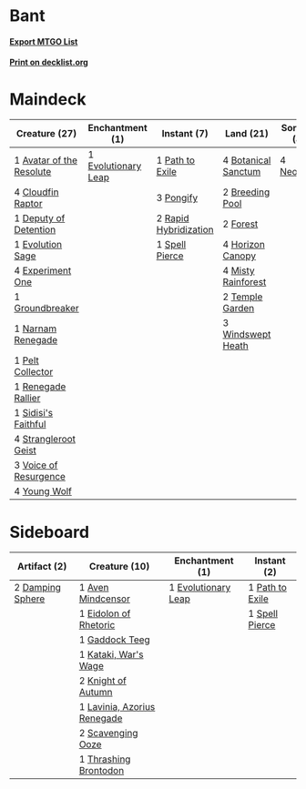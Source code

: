 # Bant

#### [Export MTGO List](../collection/Bant/Bant.txt)
#### [Print on decklist.org](http://decklist.org/?deckmain=1%09Avatar%20of%20the%20Resolute%0A4%09Botanical%20Sanctum%0A2%09Breeding%20Pool%0A4%09Cloudfin%20Raptor%0A1%09Deputy%20of%20Detention%0A1%09Evolution%20Sage%0A1%09Evolutionary%20Leap%0A4%09Experiment%20One%0A2%09Forest%0A1%09Groundbreaker%0A4%09Horizon%20Canopy%0A4%09Misty%20Rainforest%0A1%09Narnam%20Renegade%0A4%09Neoform%0A1%09Path%20to%20Exile%0A1%09Pelt%20Collector%0A3%09Pongify%0A2%09Rapid%20Hybridization%0A1%09Renegade%20Rallier%0A1%09Sidisi's%20Faithful%0A1%09Spell%20Pierce%0A4%09Strangleroot%20Geist%0A2%09Temple%20Garden%0A3%09Voice%20of%20Resurgence%0A3%09Windswept%20Heath%0A4%09Young%20Wolf&deckside=1%09Aven%20Mindcensor%0A2%09Damping%20Sphere%0A1%09Eidolon%20of%20Rhetoric%0A1%09Evolutionary%20Leap%0A1%09Gaddock%20Teeg%0A1%09Kataki,%20War's%20Wage%0A2%09Knight%20of%20Autumn%0A1%09Lavinia,%20Azorius%20Renegade%0A1%09Path%20to%20Exile%0A2%09Scavenging%20Ooze%0A1%09Spell%20Pierce%0A1%09Thrashing%20Brontodon)
# Maindeck

|                                           Creature (27)                                           |                                       Enchantment (1)                                        |                                          Instant (7)                                           |                                          Land (21)                                           |                                    Sorcery (4)                                     |
|---------------------------------------------------------------------------------------------------|----------------------------------------------------------------------------------------------|------------------------------------------------------------------------------------------------|----------------------------------------------------------------------------------------------|------------------------------------------------------------------------------------|
|1 [Avatar of the Resolute](http://gatherer.wizards.com/Pages/Card/Details.aspx?multiverseid=394503)|1 [Evolutionary Leap](http://gatherer.wizards.com/Pages/Card/Details.aspx?multiverseid=398573)|1 [Path to Exile](http://gatherer.wizards.com/Pages/Card/Details.aspx?multiverseid=220511)      |4 [Botanical Sanctum](http://gatherer.wizards.com/Pages/Card/Details.aspx?multiverseid=417817)|4 [Neoform](http://gatherer.wizards.com/Pages/Card/Details.aspx?multiverseid=461133)|
|4 [Cloudfin Raptor](http://gatherer.wizards.com/Pages/Card/Details.aspx?multiverseid=460767)       |                                                                                              |3 [Pongify](http://gatherer.wizards.com/Pages/Card/Details.aspx?multiverseid=389638)            |2 [Breeding Pool](http://gatherer.wizards.com/Pages/Card/Details.aspx?multiverseid=97088)     |                                                                                    |
|1 [Deputy of Detention](http://gatherer.wizards.com/Pages/Card/Details.aspx?multiverseid=457309)   |                                                                                              |2 [Rapid Hybridization](http://gatherer.wizards.com/Pages/Card/Details.aspx?multiverseid=405354)|2 [Forest](http://gatherer.wizards.com/Pages/Card/Details.aspx?multiverseid=439860)           |                                                                                    |
|1 [Evolution Sage](http://gatherer.wizards.com/Pages/Card/Details.aspx?multiverseid=461086)        |                                                                                              |1 [Spell Pierce](http://gatherer.wizards.com/Pages/Card/Details.aspx?multiverseid=425876)       |4 [Horizon Canopy](http://gatherer.wizards.com/Pages/Card/Details.aspx?multiverseid=409571)   |                                                                                    |
|4 [Experiment One](http://gatherer.wizards.com/Pages/Card/Details.aspx?multiverseid=405219)        |                                                                                              |                                                                                                |4 [Misty Rainforest](http://gatherer.wizards.com/Pages/Card/Details.aspx?multiverseid=405102) |                                                                                    |
|1 [Groundbreaker](http://gatherer.wizards.com/Pages/Card/Details.aspx?multiverseid=122429)         |                                                                                              |                                                                                                |2 [Temple Garden](http://gatherer.wizards.com/Pages/Card/Details.aspx?multiverseid=405112)    |                                                                                    |
|1 [Narnam Renegade](http://gatherer.wizards.com/Pages/Card/Details.aspx?multiverseid=423784)       |                                                                                              |                                                                                                |3 [Windswept Heath](http://gatherer.wizards.com/Pages/Card/Details.aspx?multiverseid=405115)  |                                                                                    |
|1 [Pelt Collector](http://gatherer.wizards.com/Pages/Card/Details.aspx?multiverseid=452891)        |                                                                                              |                                                                                                |                                                                                              |                                                                                    |
|1 [Renegade Rallier](http://gatherer.wizards.com/Pages/Card/Details.aspx?multiverseid=423800)      |                                                                                              |                                                                                                |                                                                                              |                                                                                    |
|1 [Sidisi's Faithful](http://gatherer.wizards.com/Pages/Card/Details.aspx?multiverseid=394696)     |                                                                                              |                                                                                                |                                                                                              |                                                                                    |
|4 [Strangleroot Geist](http://gatherer.wizards.com/Pages/Card/Details.aspx?multiverseid=262671)    |                                                                                              |                                                                                                |                                                                                              |                                                                                    |
|3 [Voice of Resurgence](http://gatherer.wizards.com/Pages/Card/Details.aspx?multiverseid=368951)   |                                                                                              |                                                                                                |                                                                                              |                                                                                    |
|4 [Young Wolf](http://gatherer.wizards.com/Pages/Card/Details.aspx?multiverseid=262872)            |                                                                                              |                                                                                                |                                                                                              |                                                                                    |


# Sideboard

|                                       Artifact (2)                                        |                                            Creature (10)                                             |                                       Enchantment (1)                                        |                                       Instant (2)                                        |
|-------------------------------------------------------------------------------------------|------------------------------------------------------------------------------------------------------|----------------------------------------------------------------------------------------------|------------------------------------------------------------------------------------------|
|2 [Damping Sphere](http://gatherer.wizards.com/Pages/Card/Details.aspx?multiverseid=443101)|1 [Aven Mindcensor](http://gatherer.wizards.com/Pages/Card/Details.aspx?multiverseid=426707)          |1 [Evolutionary Leap](http://gatherer.wizards.com/Pages/Card/Details.aspx?multiverseid=398573)|1 [Path to Exile](http://gatherer.wizards.com/Pages/Card/Details.aspx?multiverseid=220511)|
|                                                                                           |1 [Eidolon of Rhetoric](http://gatherer.wizards.com/Pages/Card/Details.aspx?multiverseid=380409)      |                                                                                              |1 [Spell Pierce](http://gatherer.wizards.com/Pages/Card/Details.aspx?multiverseid=425876) |
|                                                                                           |1 [Gaddock Teeg](http://gatherer.wizards.com/Pages/Card/Details.aspx?multiverseid=140188)             |                                                                                              |                                                                                          |
|                                                                                           |1 [Kataki, War's Wage](http://gatherer.wizards.com/Pages/Card/Details.aspx?multiverseid=382190)       |                                                                                              |                                                                                          |
|                                                                                           |2 [Knight of Autumn](http://gatherer.wizards.com/Pages/Card/Details.aspx?multiverseid=452933)         |                                                                                              |                                                                                          |
|                                                                                           |1 [Lavinia, Azorius Renegade](http://gatherer.wizards.com/Pages/Card/Details.aspx?multiverseid=457333)|                                                                                              |                                                                                          |
|                                                                                           |2 [Scavenging Ooze](http://gatherer.wizards.com/Pages/Card/Details.aspx?multiverseid=420783)          |                                                                                              |                                                                                          |
|                                                                                           |1 [Thrashing Brontodon](http://gatherer.wizards.com/Pages/Card/Details.aspx?multiverseid=456570)      |                                                                                              |                                                                                          |

